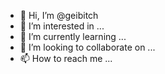 - 👋 Hi, I’m @geibitch
- 👀 I’m interested in ...
- 🌱 I’m currently learning ...
- 💞️ I’m looking to collaborate on ...
- 📫 How to reach me ...

<!---
geibitch/geibitch is a ✨ special ✨ repository because its `README.md` (this file) appears on your GitHub profile.
You can click the Preview link to take a look at your changes.
--->
